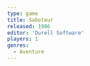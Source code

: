 ```yaml
---
type: game
title: Saboteur
released: 1986
editor: 'Durell Software'
players: 1
genres:
  - Aventure
---
```

